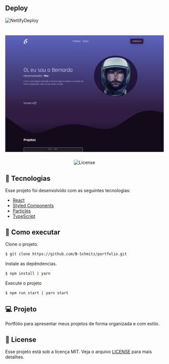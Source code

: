 ## Deploy

![NetlifyDeploy](https://therealsujitk-netlify-badge.netlify.app/?app=netlify.com/bernardos/portfolio&style=for-the-badge&logo=false) 

<h1 align="center">
    <img alt="Bernardo Schmitz" src="public/images/cover.png" />
</h1>

<p align="center">
  <img  src="https://img.shields.io/badge/license-MIT-blueviolet" alt="License"/> 
</p>

## 🧪 Tecnologias

Esse projeto foi desenvolvido com as seguintes tecnologias:

- [React](https://reactjs.org)
- [Styled Components](https://styled-components.com/)
- [Particles](https://github.com/matteobruni/tsparticles)
- [TypeScript](https://www.typescriptlang.org/)

## 🚀 Como executar

Clone o projeto.

```bash
$ git clone https://github.com/B-Schmitz/portfolio.git
```

Instale as depêndencias.

```bash
$ npm install | yarn
```

Execute o projeto

```bash
$ npm run start | yarn start
```

## 💻 Projeto

Portfólio para apresentar meus projetos de forma organizada e com estilo.

## 📝 License

Esse projeto está sob a licença MIT. Veja o arquivo [LICENSE](LICENSE.md) para mais detalhes.
